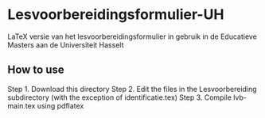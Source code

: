 # Lesvoorbereidingsformulier-UH
LaTeX versie van het lesvoorbereidingsformulier in gebruik in de Educatieve Masters aan de Universiteit Hasselt

## How to use
Step 1. Download this directory
Step 2. Edit the files in the Lesvoorbereiding subdirectory (with the exception of identificatie.tex)
Step 3. Compile lvb-main.tex using pdflatex
